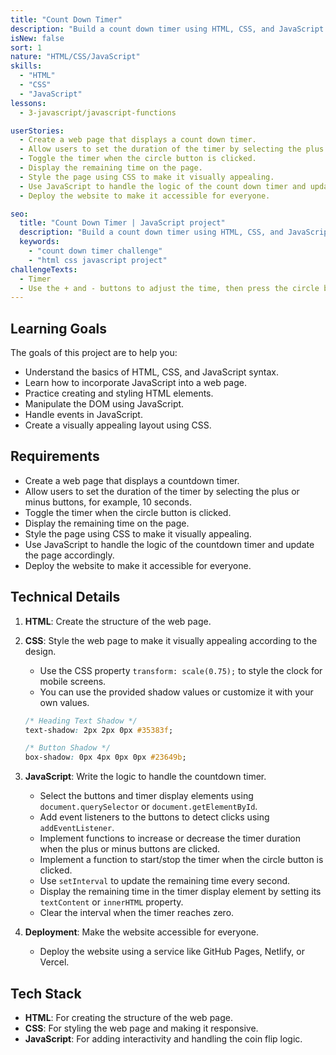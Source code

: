 ```yaml
---
title: "Count Down Timer"
description: "Build a count down timer using HTML, CSS, and JavaScript to practice your web development skills. Test your knowledge of HTML and CSS syntax while incorporating JavaScript to create an interactive timer."
isNew: false
sort: 1
nature: "HTML/CSS/JavaScript"
skills:
  - "HTML"
  - "CSS"
  - "JavaScript"
lessons:
  - 3-javascript/javascript-functions

userStories:
  - Create a web page that displays a count down timer.
  - Allow users to set the duration of the timer by selecting the plus or minus buttons, for example, 10 seconds.
  - Toggle the timer when the circle button is clicked.
  - Display the remaining time on the page.
  - Style the page using CSS to make it visually appealing.
  - Use JavaScript to handle the logic of the count down timer and update the page accordingly.
  - Deploy the website to make it accessible for everyone.

seo:
  title: "Count Down Timer | JavaScript project"
  description: "Build a count down timer using HTML, CSS, and JavaScript to practice your web development skills. Test your knowledge of HTML and CSS syntax while incorporating JavaScript to create an interactive timer. This project will help you gain a better understanding of DOM manipulation, event handling, and responsive design. By creating a visually appealing layout and implementing logic for the count down timer, you will enhance your skills in creating interactive web applications. Choose to use vanilla HTML, CSS, and JavaScript or popular frameworks like React or Vue.js to complete this project."
  keywords:
    - "count down timer challenge"
    - "html css javascript project"
challengeTexts:
  - Timer
  - Use the + and - buttons to adjust the time, then press the circle button to start.
---
```


## Learning Goals

The goals of this project are to help you:

- Understand the basics of HTML, CSS, and JavaScript syntax.
- Learn how to incorporate JavaScript into a web page.
- Practice creating and styling HTML elements.
- Manipulate the DOM using JavaScript.
- Handle events in JavaScript.
- Create a visually appealing layout using CSS.

## Requirements

- Create a web page that displays a countdown timer.
- Allow users to set the duration of the timer by selecting the plus or minus buttons, for example, 10 seconds.
- Toggle the timer when the circle button is clicked.
- Display the remaining time on the page.
- Style the page using CSS to make it visually appealing.
- Use JavaScript to handle the logic of the countdown timer and update the page accordingly.
- Deploy the website to make it accessible for everyone.

## Technical Details

1. **HTML**: Create the structure of the web page.

2. **CSS**: Style the web page to make it visually appealing according to the design.

   - Use the CSS property `transform: scale(0.75);` to style the clock for mobile screens.
   - You can use the provided shadow values or customize it with your own values.

   ```css
   /* Heading Text Shadow */
   text-shadow: 2px 2px 0px #35383f;

   /* Button Shadow */
   box-shadow: 0px 4px 0px 0px #23649b;
   ```

3. **JavaScript**: Write the logic to handle the countdown timer.

   - Select the buttons and timer display elements using `document.querySelector` or `document.getElementById`.
   - Add event listeners to the buttons to detect clicks using `addEventListener`.
   - Implement functions to increase or decrease the timer duration when the plus or minus buttons are clicked.
   - Implement a function to start/stop the timer when the circle button is clicked.
   - Use `setInterval` to update the remaining time every second.
   - Display the remaining time in the timer display element by setting its `textContent` or `innerHTML` property.
   - Clear the interval when the timer reaches zero.

4. **Deployment**: Make the website accessible for everyone.
   - Deploy the website using a service like GitHub Pages, Netlify, or Vercel.

## Tech Stack

- **HTML**: For creating the structure of the web page.
- **CSS**: For styling the web page and making it responsive.
- **JavaScript**: For adding interactivity and handling the coin flip logic.
